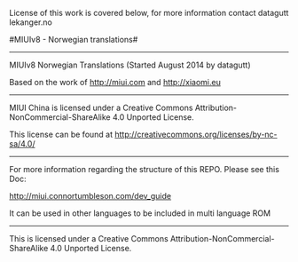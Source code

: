 License of this work is covered below, for more information contact datagutt <at> lekanger.no

#MIUIv8 - Norwegian translations#

---------------------------------------------------------------------------------------------

MIUIv8 Norwegian Translations (Started August 2014 by datagutt) 

Based on the work of http://miui.com and http://xiaomi.eu

---------------------------------------------------------------------------------------------

MIUI China is licensed under a Creative Commons Attribution-NonCommercial-ShareAlike 4.0 Unported License.

This license can be found at http://creativecommons.org/licenses/by-nc-sa/4.0/

---------------------------------------------------------------------------------------------

For more information regarding the structure of this REPO. Please see this Doc: 

http://miui.connortumbleson.com/dev_guide

It can be used in other languages to be included in multi language ROM

---------------------------------------------------------------------------------------------
This is licensed under a Creative Commons Attribution-NonCommercial-ShareAlike 4.0 Unported License.
